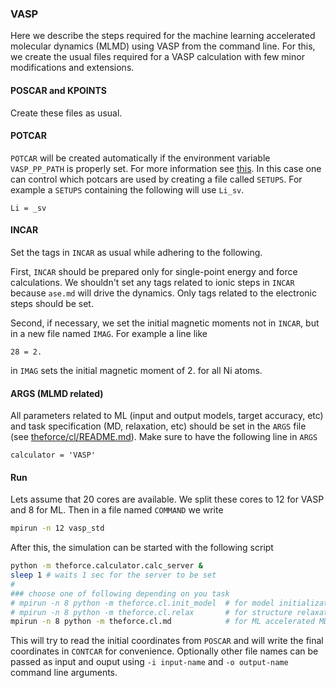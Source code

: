 <!-- #region -->
### VASP
Here we describe the steps required for the machine learning accelerated 
molecular dynamics (MLMD) using VASP from the command line.
For this, we create the usual files required for a VASP calculation 
with few minor modifications and extensions.

#### POSCAR and KPOINTS
Create these files as usual.

#### POTCAR
`POTCAR` will be created automatically if the environment variable 
`VASP_PP_PATH` is properly set.
For more information see [this](https://wiki.fysik.dtu.dk/ase/ase/calculators/vasp.html).
In this case one can control which potcars are used by creating a 
file called `SETUPS`.
For example a `SETUPS` containing the following will use `Li_sv`.
```
Li = _sv
```

#### INCAR
Set the tags in `INCAR` as usual while adhering to the following.

First, `INCAR` should be prepared only for single-point 
energy and force calculations.
We shouldn't set any tags related to ionic steps in `INCAR`
because `ase.md` will drive the dynamics.
Only tags related to the electronic steps should be set.

Second, if necessary, we set the initial magnetic moments not in `INCAR`,
but in a new file named `IMAG`.
For example a line like 
```
28 = 2.
```
in `IMAG` sets the initial magnetic moment of 2. for all Ni atoms.

#### ARGS (MLMD related)
All parameters related to ML (input and output models, target accuracy, etc) 
and task specification (MD, relaxation, etc) should be set
in the `ARGS` file (see
[theforce/cl/README.md](https://github.com/amirhajibabaei/AutoForce/tree/master/theforce/cl)).
Make sure to have the following line in `ARGS`
```
calculator = 'VASP'
```

#### Run
Lets assume that 20 cores are available.
We split these cores to 12 for VASP and 8 for ML.
Then in a file named `COMMAND` we write
```sh
mpirun -n 12 vasp_std
```
After this, the simulation can be started with 
the following script
```sh
python -m theforce.calculator.calc_server &
sleep 1 # waits 1 sec for the server to be set
#
### choose one of following depending on you task
# mpirun -n 8 python -m theforce.cl.init_model  # for model initialization
# mpirun -n 8 python -m theforce.cl.relax       # for structure relaxation
mpirun -n 8 python -m theforce.cl.md            # for ML accelerated MD
```
This will try to read the initial coordinates
from `POSCAR` and will write the final coordinates
in `CONTCAR` for convenience.
Optionally other file names can be passed as input
and ouput using `-i input-name` and `-o output-name`
command line arguments.
<!-- #endregion -->
